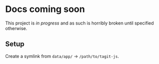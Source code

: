 Docs coming soon
================
This project is *in progress* and as such is horribly broken until specified
otherwise.

Setup
-----
Create a symlink from `data/app/` -> `/path/to/tagit-js`.
